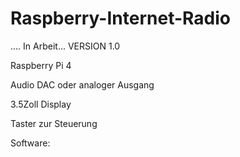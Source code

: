 # Raspberry-Internet-Radio

.... In Arbeit... 
VERSION 1.0

Raspberry Pi 4

Audio DAC oder analoger Ausgang

3.5Zoll Display

Taster zur Steuerung


Software: 
